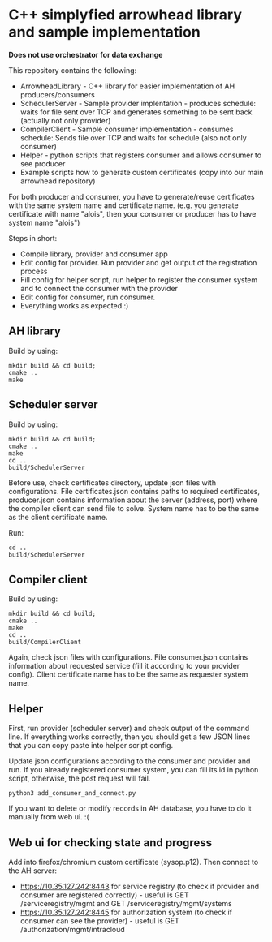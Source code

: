 # C++ simplyfied arrowhead library and sample implementation

**Does not use orchestrator for data exchange**

This repository contains the following:

* ArrowheadLibrary - C++ library for easier implementation of AH producers/consumers
* SchedulerServer - Sample provider implentation - produces schedule: waits for file sent over TCP and generates something to be sent back (actually not only provider)
* CompilerClient - Sample consumer implementation - consumes schedule: Sends file over TCP and waits for schedule (also not only consumer)
* Helper - python scripts that registers consumer and allows consumer to see producer
* Example scripts how to generate custom certificates (copy into our main arrowhead repository)

For both producer and consumer, you have to generate/reuse certificates with the same system name and certificate name. (e.g. you generate certificate with name "alois", then your consumer or producer has to have system name "alois")

Steps in short:

* Compile library, provider and consumer app
* Edit config for provider. Run provider and get output of the registration process
* Fill config for helper script, run helper to register the consumer system and to connect the consumer with the provider
* Edit config for consumer, run consumer.
* Everything works as expected :)

## AH library

Build by using:

    mkdir build && cd build;
    cmake ..
    make

## Scheduler server

Build by using:

    mkdir build && cd build;
    cmake ..
    make
    cd ..
    build/SchedulerServer

Before use, check certificates directory, update json files with configurations. File certificates.json contains paths to required certificates, producer.json contains information about the server (address, port) where the compiler client can send file to solve. System name has to be the same as the client certificate name.

Run:

    cd ..
    build/SchedulerServer

## Compiler client

Build by using:

    mkdir build && cd build;
    cmake ..
    make
    cd ..
    build/CompilerClient

Again, check json files with configurations. File consumer.json contains information about requested service (fill it according to your provider config). Client certificate name has to be the same as requester system name.

## Helper

First, run provider (scheduler server) and check output of the command line. If everything works correctly, then you should get a few JSON lines that you can copy paste into helper script config.

Update json configurations according to the consumer and provider and run. If you already registered consumer system, you can fill its id in python script, otherwise, the post request will fail.

    python3 add_consumer_and_connect.py

If you want to delete or modify records in AH database, you have to do it manually from web ui. :(

## Web ui for checking state and progress

Add into firefox/chromium custom certificate (sysop.p12). Then connect to the AH server:

* https://10.35.127.242:8443 for service registry (to check if provider and consumer are registered correctly) - useful is GET /serviceregistry/mgmt and GET /serviceregistry/mgmt/systems
* https://10.35.127.242:8445 for authorization system (to check if consumer can see the provider) - useful is GET /authorization/mgmt/intracloud

